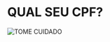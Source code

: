 # QUAL SEU CPF?
![TOME CUIDADO](https://github.com/TIAGOH515/English-assignment.html/blob/main/bemvindo_blog1.png)
